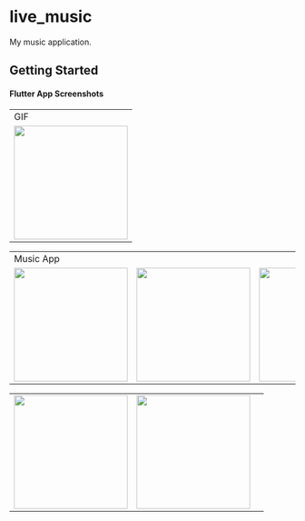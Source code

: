# live_music

My music application.

## Getting Started

#### Flutter App Screenshots

<table>
  <tr>
    <td>GIF</td>
     </tr>
  <tr>
    <td><img src="https://user-images.githubusercontent.com/121105558/211189167-4ab456bc-cb68-4aed-8766-02985988be13.gif" style="width:200px;"></td>
</tr>

<table>
  <tr>
    <td>Music App</td>
     </tr>
  <tr>
    <td><img src="https://user-images.githubusercontent.com/121105558/211189087-8873baa9-4432-4f0f-8f32-f11db74f5f0a.jpeg" style="width:200px;"></td>
    <td><img src="https://user-images.githubusercontent.com/121105558/211189097-90d6a6b4-7591-4191-b013-211acd36041f.jpeg" style="width:200px;"></td>
    <td><img src="https://user-images.githubusercontent.com/121105558/211189115-e62b2079-90ff-42f9-87e7-946de2f50161.jpeg" style="width:200px;"></td>
    </tr>

<table>
    <tr>
     <td><img src="https://user-images.githubusercontent.com/121105558/211189119-e21004ff-d4d9-44cd-98d8-bf331d767998.jpeg" style="width:200px;"></td>
    <td><img src="https://user-images.githubusercontent.com/121105558/211189126-9c2a895b-015c-4ae3-8cdb-19cc0f0cd33b.jpeg" style="width:200px;"></td>
    <td></td>
    </tr>


